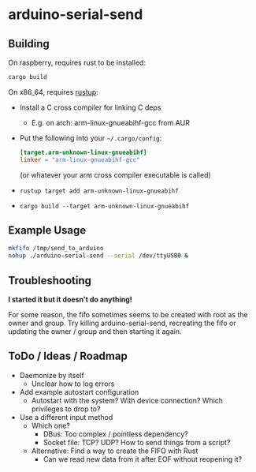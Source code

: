# arduino-serial-send

## Building

On raspberry, requires rust to be installed:

```sh
cargo build
```

On x86_64, requires [rustup][]:

* Install a C cross compiler for linking C deps
  * E.g. on arch: arm-linux-gnueabihf-gcc from AUR
* Put the following into your `~/.cargo/config`:
  
  ```toml
  [target.arm-unknown-linux-gnueabihf]
  linker = "arm-linux-gnueabihf-gcc"
  ```

  (or whatever your arm cross compiler executable is called)

* `rustup target add arm-unknown-linux-gnueabihf`
* `cargo build --target arm-unknown-linux-gnueabihf`

[rustup]: https://rustup.rs/

## Example Usage

```sh
mkfifo /tmp/send_to_arduino
nohup ./arduino-serial-send --serial /dev/ttyUSB0 &
```

## Troubleshooting

**I started it but it doesn't do anything!**

For some reason, the fifo sometimes seems to be created with root as the owner and group.
Try killing arduino-serial-send, recreating the fifo or updating the owner / group and
then starting it again.

## ToDo / Ideas / Roadmap

* Daemonize by itself
  * Unclear how to log errors
* Add example autostart configuration
  * Autostart with the system? With device connection? Which privileges to drop to?
* Use a different input method
  * Which one?
    * DBus: Too complex / pointless dependency?
    * Socket file: TCP? UDP? How to send things from a script?
  * Alternative: Find a way to create the FIFO with Rust
    * Can we read new data from it after EOF without reopening it?

